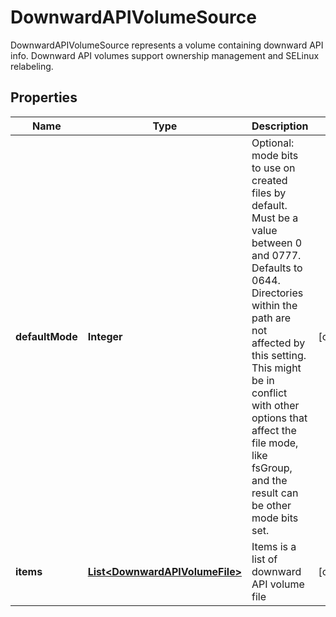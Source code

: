 

# DownwardAPIVolumeSource

DownwardAPIVolumeSource represents a volume containing downward API info. Downward API volumes support ownership management and SELinux relabeling.
## Properties

Name | Type | Description | Notes
------------ | ------------- | ------------- | -------------
**defaultMode** | **Integer** | Optional: mode bits to use on created files by default. Must be a value between 0 and 0777. Defaults to 0644. Directories within the path are not affected by this setting. This might be in conflict with other options that affect the file mode, like fsGroup, and the result can be other mode bits set. |  [optional]
**items** | [**List&lt;DownwardAPIVolumeFile&gt;**](DownwardAPIVolumeFile.md) | Items is a list of downward API volume file |  [optional]



